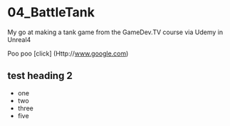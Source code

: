 # 04_BattleTank
My go at making a tank game from the GameDev.TV course via Udemy in Unreal4

Poo poo [click] (Http://www.google.com)

## test heading 2
* one
* two
* three
* five